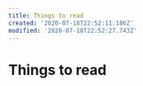 ```yaml
---
title: Things to read
created: '2020-07-18T22:52:11.186Z'
modified: '2020-07-18T22:52:27.743Z'
---
```


# Things to read


